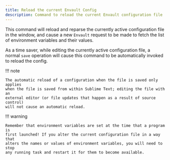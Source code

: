 ```yaml
---
title: Reload the current Envault Config
description: Command to reload the current Envault configuration file
---
```


This command will reload and reparse the currently active configuration file in
the window, and cause a new `Envault` request to be made to fetch the list of
environment variables and their values.

As a time saver, while editing the currently active configuration file, a normal
`save` operation will cause this command to be automatically invoked to reload
the config.

!!! note

    The automatic reload of a configuration when the file is saved only applies
    when the file is saved from within Sublime Text; editing the file with an
    external editor (or file updates that happen as a result of source control)
    will not cause an automatic reload.

!!! warning

    Remember that environment variables are set at the time that a program is
    first launched! If you alter the current configuration file in a way that
    alters the names or values of environment variables, you will need to stop
    any running task and restart it for them to become available.
